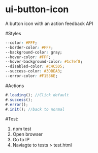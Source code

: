 # ui-button-icon
A button icon with an action feedback API

#Styles
```css
--color: #FFF;
--border-color: #FFF;
--background-color: gray;
--hover-color: #FFF;
--hover-background-color: #1c7ef8;
--disabled-color: #C4C5D5;
--success-color: #3DBEA3;
--error-color: #F1536E;
```

#Actions
```js
#.loading(); //Click default
#.success();
#.error();
#.init(); //back to normal
```

#Test:

1. npm test
2. Open browser
3. Go to IP
4. Naviagte to tests > test.html

